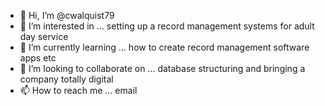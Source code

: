 - 👋 Hi, I’m @cwalquist79
- 👀 I’m interested in ... setting up a record management systems for adult day service 
- 🌱 I’m currently learning ... how to create record management software apps etc
- 💞️ I’m looking to collaborate on ... database structuring and bringing a company totally digital
- 📫 How to reach me ...
email 
<!---
cwalquist79/cwalquist79 is a ✨ special ✨ repository because its `README.md` (this file) appears on your GitHub profile.
You can click the Preview link to take a look at your changes.
--->
